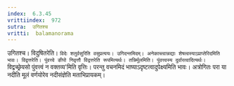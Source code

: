 ```yaml
---
index:  6.3.45
vrittiindex:  972
sutra:  उगितश्च
vritti:  balamanorama 
---
```


उगितश्च। विदुषितरेति। `विदेः शतुर्वसुरिति वसुप्रत्ययः। उगिदन्तमिदम्। अनेकाच्त्वान्नद्याः शेषत्वस्याऽप्राप्तेरिदमिति भावः। विद्वत्तरेति। पुंवत्त्वे ङीपो निवृत्तौ विद्वत्तरेति रूपमित्यर्थः। तन्निर्मूलमिति। पुंवत्त्वस्य दुर्वारत्वादित्यर्थः। `विद्वच्छ्रेयसो पुंवत्त्वं न वक्तव्य'मिति वृत्तिः। परन्तु वचनमिदं भाष्याऽदृष्टत्वादुपेक्ष्यमिति भावः। अत्रोगितः परा या नदीति मूलं वर्णयोरेव नदीसंज्ञेति मताभिप्रायकम्। 

